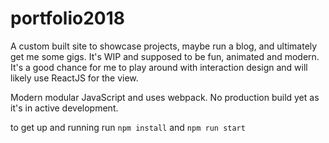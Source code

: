 # portfolio2018

A custom built site to showcase projects, maybe run a blog, and ultimately get me some gigs. It's WIP and supposed to be fun, animated
and modern. It's a good chance for me to play around with interaction design and will likely use ReactJS for the view.

Modern modular JavaScript and uses webpack. No production build yet as it's in active development.

to get up and running run `npm install` and `npm run start`

